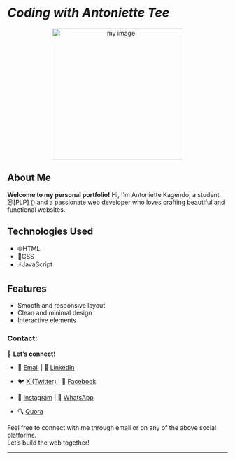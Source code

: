 # *Coding with Antoniette Tee*
<p align="center">
 <img src="https://imgur.com/RKRrsYv.jpg" width="300" alt="my image">
</p>

## About Me
**Welcome to my personal portfolio!**
Hi, I'm Antoniette Kagendo, a student @[PLP] () and a passionate web developer who loves crafting beautiful and functional websites.

## Technologies Used
- 🌐HTML
- 🎨CSS
- ⚡JavaScript

## Features
- Smooth and responsive layout
- Clean and minimal design
- Interactive elements

### Contact:
🔗 **Let’s connect!**  
- 📧 [Email](mailto:antoniettekagendo@gmail.com)                | 👔 [LinkedIn](https://www.linkedin.com/in/antoniette-kagendo)

- 🐦 [X (Twitter)](https://x.com/AntonietteKage2)               | 📘 [Facebook](https://www.facebook.com/share/1LCod87zyU/)
                                                                                                                                          
- 📸 [Instagram](https://www.instagram.com/antoniette_tee)      | 💬 [WhatsApp](https://wa.me/message/RCMUTCNFYPUEI1)

- 🔍 [Quora](https://www.quora.com/profile/Antoniette-Kagendo)


Feel free to connect with me through email or on any of the above social platforms.  
Let’s build the web together!

---
